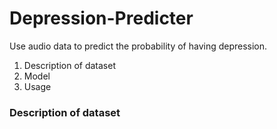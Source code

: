 # Depression-Predicter
Use audio data to predict the probability of having depression.

1. Description of dataset
2. Model
3. Usage

### Description of dataset

